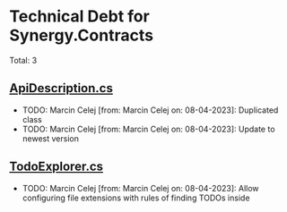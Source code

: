 ﻿# Technical Debt for Synergy.Contracts

Total: 3

## [ApiDescription.cs](../../Synergy.Documentation/Api/ApiDescription.cs)
- TODO: Marcin Celej [from: Marcin Celej on: 08-04-2023]: Duplicated class
- TODO: Marcin Celej [from: Marcin Celej on: 08-04-2023]: Update to newest version

## [TodoExplorer.cs](../../Synergy.Documentation/Todos/TodoExplorer.cs)
- TODO: Marcin Celej [from: Marcin Celej on: 08-04-2023]: Allow configuring file extensions with rules of finding TODOs inside

